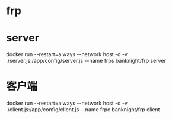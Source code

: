 # frp

# server
docker run --restart=always --network host -d -v ./server.js:/app/config/server.js --name frps banknight/frp server

# 客户端
docker run --restart=always --network host -d -v ./client.js:/app/config/client.js --name frpc banknight/frp client



